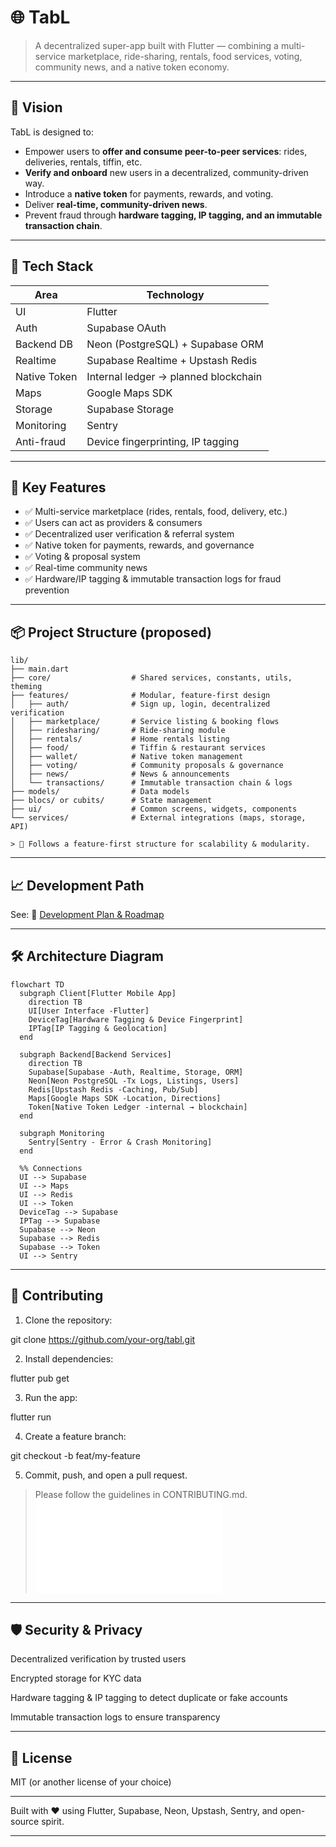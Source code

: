 
# 🌐 TabL

> A decentralized super-app built with Flutter — combining a multi-service marketplace, ride-sharing, rentals, food services, voting, community news, and a native token economy.

---

## 🎯 Vision
TabL is designed to:
- Empower users to **offer and consume peer-to-peer services**: rides, deliveries, rentals, tiffin, etc.
- **Verify and onboard** new users in a decentralized, community-driven way.
- Introduce a **native token** for payments, rewards, and voting.
- Deliver **real-time, community-driven news**.
- Prevent fraud through **hardware tagging, IP tagging, and an immutable transaction chain**.

---

## 🚀 Tech Stack

| Area         | Technology                          |
| ------------ | ----------------------------------- |
| UI           | Flutter                             |
| Auth         | Supabase OAuth                      |
| Backend DB   | Neon (PostgreSQL) + Supabase ORM    |
| Realtime     | Supabase Realtime + Upstash Redis   |
| Native Token | Internal ledger → planned blockchain|
| Maps         | Google Maps SDK                     |
| Storage      | Supabase Storage                    |
| Monitoring   | Sentry                              |
| Anti-fraud   | Device fingerprinting, IP tagging   |

---

## 🧩 Key Features

- ✅ Multi-service marketplace (rides, rentals, food, delivery, etc.)
- ✅ Users can act as providers & consumers
- ✅ Decentralized user verification & referral system
- ✅ Native token for payments, rewards, and governance
- ✅ Voting & proposal system
- ✅ Real-time community news
- ✅ Hardware/IP tagging & immutable transaction logs for fraud prevention

---

## 📦 Project Structure (proposed)

```plaintext
lib/
├── main.dart
├── core/                  # Shared services, constants, utils, theming
├── features/              # Modular, feature-first design
│   ├── auth/              # Sign up, login, decentralized verification
│   ├── marketplace/       # Service listing & booking flows
│   ├── ridesharing/       # Ride-sharing module
│   ├── rentals/           # Home rentals listing
│   ├── food/              # Tiffin & restaurant services
│   ├── wallet/            # Native token management
│   ├── voting/            # Community proposals & governance
│   ├── news/              # News & announcements
│   └── transactions/      # Immutable transaction chain & logs
├── models/                # Data models
├── blocs/ or cubits/      # State management
├── ui/                    # Common screens, widgets, components
└── services/              # External integrations (maps, storage, API)

> 🧪 Follows a feature-first structure for scalability & modularity.

```
---

## 📈 Development Path

See: 📄 [Development Plan & Roadmap](docs/DEVELOPMENT_PLAN.md)

---

## 🛠 Architecture Diagram
```mermaid
flowchart TD
  subgraph Client[Flutter Mobile App]
    direction TB
    UI[User Interface -Flutter]
    DeviceTag[Hardware Tagging & Device Fingerprint]
    IPTag[IP Tagging & Geolocation]
  end

  subgraph Backend[Backend Services]
    direction TB
    Supabase[Supabase -Auth, Realtime, Storage, ORM]
    Neon[Neon PostgreSQL -Tx Logs, Listings, Users]
    Redis[Upstash Redis -Caching, Pub/Sub]
    Maps[Google Maps SDK -Location, Directions]
    Token[Native Token Ledger -internal → blockchain]
  end

  subgraph Monitoring
    Sentry[Sentry - Error & Crash Monitoring]
  end

  %% Connections
  UI --> Supabase
  UI --> Maps
  UI --> Redis
  UI --> Token
  DeviceTag --> Supabase
  IPTag --> Supabase
  Supabase --> Neon
  Supabase --> Redis
  Supabase --> Token
  UI --> Sentry
```
---

## 🤝 Contributing

1. Clone the repository:

git clone https://github.com/your-org/tabl.git


2. Install dependencies:

flutter pub get


3. Run the app:

flutter run


4. Create a feature branch:

git checkout -b feat/my-feature


5. Commit, push, and open a pull request.



> Please follow the guidelines in CONTRIBUTING.md.
![contribution.md](docs/contribution.md)



---

## 🛡 Security & Privacy

Decentralized verification by trusted users

Encrypted storage for KYC data

Hardware tagging & IP tagging to detect duplicate or fake accounts

Immutable transaction logs to ensure transparency



---

## 🧠 License

MIT (or another license of your choice)


---

Built with ❤️ using Flutter, Supabase, Neon, Upstash, Sentry, and open-source spirit.

---
